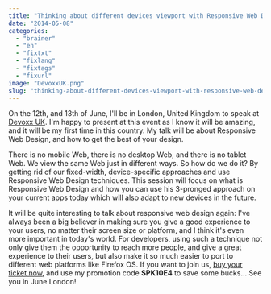 ```yaml
---
title: "Thinking about different devices viewport with Responsive Web Design at Devoxx UK"
date: "2014-05-08"
categories: 
  - "brainer"
  - "en"
  - "fixtxt"
  - "fixlang"
  - "fixtags"
  - "fixurl"
image: "DevoxxUK.png"
slug: "thinking-about-different-devices-viewport-with-responsive-web-design-at-devoxx-uk"
---
```


On the 12th, and 13th of June, I'll be in London, United Kingdom to speak at [Devoxx UK](https://www.devoxx.co.uk/ "Devoxx UK website"). I'm happy to present at this event as I know it will be amazing, and it will be my first time in this country. My talk will be about Responsive Web Design, and how to get the best of your design.

There is no mobile Web, there is no desktop Web, and there is no tablet Web. We view the same Web just in different ways. So how do we do it? By getting rid of our fixed-width, device-specific approaches and use Responsive Web Design techniques. This session will focus on what is Responsive Web Design and how you can use his 3-pronged approach on your current apps today which will also adapt to new devices in the future.

It will be quite interesting to talk about responsive web design again: I've always been a big believer in making sure you give a good experience to your users, no matter their screen size or platform, and I think it's even more important in today's world. For developers, using such a technique not only give them the opportunity to reach more people, and give a great experience to their users, but also make it so much easier to port to different web platforms like Firefox OS. If you want to join us, [buy your ticket now](https://www.eventbrite.co.uk/e/devoxx-uk-tickets-10219319259 "Devoxx UK tickets"), and use my promotion code **SPK10E4** to save some bucks... See you in June London!
